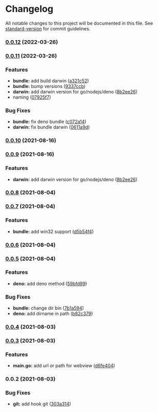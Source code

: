 # Changelog

All notable changes to this project will be documented in this file. See [standard-version](https://github.com/conventional-changelog/standard-version) for commit guidelines.

### [0.0.12](https://github.com///compare/v0.0.11...v0.0.12) (2022-03-26)

### [0.0.11](https://github.com///compare/v0.0.8...v0.0.11) (2022-03-26)


### Features

* **bundle:** add build darwin ([a321c52](https://github.com///commit/a321c52f7bf8409c2428dc9545d29e6fb6f43718))
* **bundle:** bump versions ([9337ccb](https://github.com///commit/9337ccb5ebf419622e6720eebe6aca36151efbcf))
* **darwin:** add darwin version for go/nodejs/deno ([8b2ee26](https://github.com///commit/8b2ee268b08daa06938ace1783b62e743c846553))
* naming ([07925f7](https://github.com///commit/07925f7efe87cf5a2035784a8340db3429e1c6a1))


### Bug Fixes

* **bundle:** fix deno bundle ([c072a14](https://github.com///commit/c072a1409820c22bb87681eac3296e044d383f3f))
* **darwin:** fix bundle darwin ([0611a9d](https://github.com///commit/0611a9d55703010c35cbe2cbf653abe8deff7576))

### [0.0.10](https://github.com/stephendltg/go-webview/compare/v0.0.9...v0.0.10) (2021-08-16)

### [0.0.9](https://github.com/stephendltg/go-webview/compare/v0.0.8...v0.0.9) (2021-08-16)


### Features

* **darwin:** add darwin version for go/nodejs/deno ([8b2ee26](https://github.com/stephendltg/go-webview/commit/8b2ee268b08daa06938ace1783b62e743c846553))

### [0.0.8](https://github.com/stephendltg/go-webview/compare/v0.0.7...v0.0.8) (2021-08-04)

### [0.0.7](https://github.com/stephendltg/go-webview/compare/v0.0.6...v0.0.7) (2021-08-04)


### Features

* **bundle:** add win32 support ([d5b54f4](https://github.com/stephendltg/go-webview/commit/d5b54f442e07630b7d2bceb7e4f8ad8e074ce8ae))

### [0.0.6](https://github.com/stephendltg/go-webview/compare/v0.0.5...v0.0.6) (2021-08-04)

### [0.0.5](https://github.com/stephendltg/go-webview/compare/v0.0.4...v0.0.5) (2021-08-04)


### Features

* **deno:** add deno method ([59bfd99](https://github.com/stephendltg/go-webview/commit/59bfd993d5109499d5e42f253df579a814ac03ef))


### Bug Fixes

* **bundle:** change dir bin ([7b1a594](https://github.com/stephendltg/go-webview/commit/7b1a5945cc0e0ece7914303ec2ab4c2ffb93fdeb))
* **deno:** add dirname in path ([b82c379](https://github.com/stephendltg/go-webview/commit/b82c379fb78bc3e6bb8631de0441af8a66c691a7))

### [0.0.4](https://github.com/stephendltg/skeleton-go-webview/compare/v0.0.3...v0.0.4) (2021-08-03)

### [0.0.3](https://github.com/stephendltg/skeleton-go-webview/compare/v0.0.2...v0.0.3) (2021-08-03)

### Features

- **main.go:** add url or path for webview
  ([d6fe404](https://github.com/stephendltg/skeleton-go-webview/commit/d6fe40427886d0f8586ae47f0c62089a06da2dea))

### 0.0.2 (2021-08-03)

### Bug Fixes

- **git:** add hook git
  ([303a314](https://github.com/stephendltg/skeleton-go-webview/commit/303a314f79e2ddf7d6c484fe6faecfd9ecbd124d))
